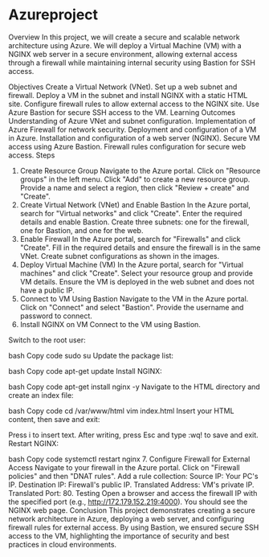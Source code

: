 # Azureproject
Overview
In this project, we will create a secure and scalable network architecture using Azure. We will deploy a Virtual Machine (VM) with a NGINX web server in a secure environment, allowing external access through a firewall while maintaining internal security using Bastion for SSH access.

Objectives
Create a Virtual Network (VNet).
Set up a web subnet and firewall.
Deploy a VM in the subnet and install NGINX with a static HTML site.
Configure firewall rules to allow external access to the NGINX site.
Use Azure Bastion for secure SSH access to the VM.
Learning Outcomes
Understanding of Azure VNet and subnet configuration.
Implementation of Azure Firewall for network security.
Deployment and configuration of a VM in Azure.
Installation and configuration of a web server (NGINX).
Secure VM access using Azure Bastion.
Firewall rules configuration for secure web access.
Steps
1. Create Resource Group
Navigate to the Azure portal.
Click on "Resource groups" in the left menu.
Click "Add" to create a new resource group.
Provide a name and select a region, then click "Review + create" and "Create".
2. Create Virtual Network (VNet) and Enable Bastion
In the Azure portal, search for "Virtual networks" and click "Create".
Enter the required details and enable Bastion.
Create three subnets: one for the firewall, one for Bastion, and one for the web.
3. Enable Firewall
In the Azure portal, search for "Firewalls" and click "Create".
Fill in the required details and ensure the firewall is in the same VNet.
Create subnet configurations as shown in the images.
4. Deploy Virtual Machine (VM)
In the Azure portal, search for "Virtual machines" and click "Create".
Select your resource group and provide VM details.
Ensure the VM is deployed in the web subnet and does not have a public IP.
5. Connect to VM Using Bastion
Navigate to the VM in the Azure portal.
Click on "Connect" and select "Bastion".
Provide the username and password to connect.
6. Install NGINX on VM
Connect to the VM using Bastion.

Switch to the root user:

bash
Copy code
sudo su
Update the package list:

bash
Copy code
apt-get update
Install NGINX:

bash
Copy code
apt-get install nginx -y
Navigate to the HTML directory and create an index file:

bash
Copy code
cd /var/www/html
vim index.html
Insert your HTML content, then save and exit:

Press i to insert text.
After writing, press Esc and type :wq! to save and exit.
Restart NGINX:

bash
Copy code
systemctl restart nginx
7. Configure Firewall for External Access
Navigate to your firewall in the Azure portal.
Click on "Firewall policies" and then "DNAT rules".
Add a rule collection:
Source IP: Your PC's IP.
Destination IP: Firewall's public IP.
Translated Address: VM's private IP.
Translated Port: 80.
Testing
Open a browser and access the firewall IP with the specified port (e.g., http://172.179.152.219:4000). You should see the NGINX web page.
Conclusion
This project demonstrates creating a secure network architecture in Azure, deploying a web server, and configuring firewall rules for external access. By using Bastion, we ensured secure SSH access to the VM, highlighting the importance of security and best practices in cloud environments.
